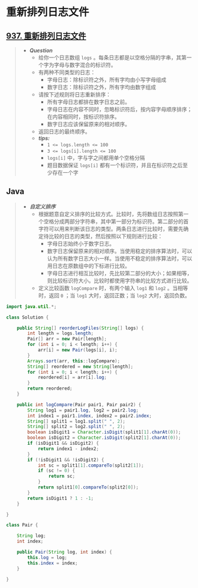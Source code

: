 # 重新排列日志文件

## [937. 重新排列日志文件](https://leetcode.cn/problems/reorder-data-in-log-files/)

> - ***Question***
>   - 给你一个日志数组 `logs` 。每条日志都是以空格分隔的字串，其第一个字为字母与数字混合的标识符。
>   - 有两种不同类型的日志：
>     - 字母日志：除标识符之外，所有字均由小写字母组成
>     - 数字日志：除标识符之外，所有字均由数字组成
>   - 请按下述规则将日志重新排序：
>     - 所有字母日志都排在数字日志之前。
>     - 字母日志在内容不同时，忽略标识符后，按内容字母顺序排序；在内容相同时，按标识符排序。
>     - 数字日志应该保留原来的相对顺序。
>   - 返回日志的最终顺序。
>   - ***tips:***
>     - `1 <= logs.length <= 100`
>     - `3 <= logs[i].length <= 100`
>     - `logs[i]` 中，字与字之间都用单个空格分隔
>     - 题目数据保证 `logs[i]` 都有一个标识符，并且在标识符之后至少存在一个字

## Java

> - ***自定义排序***
>   - 根据题意自定义排序的比较方式。比较时，先将数组日志按照第一个空格分成两部分字符串，其中第一部分为标识符。第二部分的首字符可以用来判断该日志的类型。两条日志进行比较时，需要先确定待比较的日志的类型，然后按照以下规则进行比较：
>     - 字母日志始终小于数字日志。
>     - 数字日志保留原来的相对顺序。当使用稳定的排序算法时，可以认为所有数字日志大小一样。当使用不稳定的排序算法时，可以用日志在原数组中的下标进行比较。
>     - 字母日志进行相互比较时，先比较第二部分的大小；如果相等，则比较标识符大小。比较时都使用字符串的比较方式进行比较。
>   - 定义比较函数 `logCompare` 时，有两个输入 `log1` 和 `log2` 。当相等时，返回 `0` ；当 `log1` 大时，返回正数；当 `log2` 大时，返回负数。

```java
import java.util.*;

class Solution {

    public String[] reorderLogFiles(String[] logs) {
        int length = logs.length;
        Pair[] arr = new Pair[length];
        for (int i = 0; i < length; i++) {
            arr[i] = new Pair(logs[i], i);
        }
        Arrays.sort(arr, this::logCompare);
        String[] reordered = new String[length];
        for (int i = 0; i < length; i++) {
            reordered[i] = arr[i].log;
        }
        return reordered;
    }

    public int logCompare(Pair pair1, Pair pair2) {
        String log1 = pair1.log, log2 = pair2.log;
        int index1 = pair1.index, index2 = pair2.index;
        String[] split1 = log1.split(" ", 2);
        String[] split2 = log2.split(" ", 2);
        boolean isDigit1 = Character.isDigit(split1[1].charAt(0));
        boolean isDigit2 = Character.isDigit(split2[1].charAt(0));
        if (isDigit1 && isDigit2) {
            return index1 - index2;
        }
        if (!isDigit1 && !isDigit2) {
            int sc = split1[1].compareTo(split2[1]);
            if (sc != 0) {
                return sc;
            }
            return split1[0].compareTo(split2[0]);
        }
        return isDigit1 ? 1 : -1;
    }

}

class Pair {

    String log;
    int index;

    public Pair(String log, int index) {
        this.log = log;
        this.index = index;
    }

}
```
